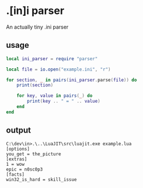 # .[in]i parser
An actually tiny .ini parser

## usage
```lua
local ini_parser = require "parser"

local file = io.open("example.ini", "r")

for section, _ in pairs(ini_parser.parse(file)) do
    print(section)

    for key, value in pairs(_) do
        print(key .. " = " .. value)
    end
end
```
## output
```
C:\dev\in>.\..\LuaJIT\src\luajit.exe example.lua
[options]
you_get = the_picture
[extras]
1 = wow
epic = n0sc0p3
[facts]
win32_is_hard = skill_issue
```
